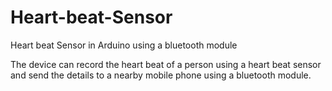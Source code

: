 # Heart-beat-Sensor
Heart beat Sensor in Arduino using a bluetooth module 

The device can record the heart beat of a person using a heart   beat sensor and send the details to a nearby mobile phone using a bluetooth module.

